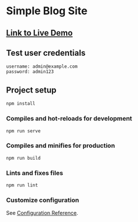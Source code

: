 # Simple Blog Site

## [Link to Live Demo](https://simple-blog-site.vercel.app/)


## Test user credentials
```
username: admin@example.com
password: admin123
```

## Project setup
```
npm install
```

### Compiles and hot-reloads for development
```
npm run serve
```

### Compiles and minifies for production
```
npm run build
```

### Lints and fixes files
```
npm run lint
```

### Customize configuration
See [Configuration Reference](https://cli.vuejs.org/config/).
